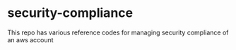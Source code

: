 # security-compliance
This repo has various reference codes for managing security compliance of an aws account
